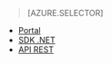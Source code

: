 ﻿> [AZURE.SELECTOR]
- [Portal](media-services-portal-check-job-progress.md)
- [SDK .NET](media-services-check-job-progress.md)
- [API REST](media-services-rest-check-job-progress.md)
<!--HONumber=47-->

